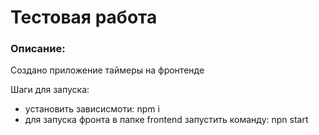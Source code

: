 # **Тестовая работа**

### Описание:
Создано приложение таймеры на фронтенде

Шаги для запуска:
- установить зависисмоти: npm i
- для запуска фронта в папке frontend запустить команду: npn start
